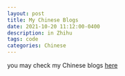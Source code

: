 ```yaml
---
layout: post
title: My Chinese Blogs 
date: 2021-10-20 11:12:00-0400
description: in Zhihu
tags: code
categories: Chinese
---
```

you may check my Chinese blogs [here](https://www.zhihu.com/people/hui-gu-de-qiu-tian)